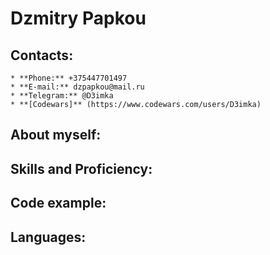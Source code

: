 # Dzmitry Papkou
## Contacts:
    * **Phone:** +375447701497
    * **E-mail:** dzpapkou@mail.ru
    * **Telegram:** @D3imka
    * **[Codewars]** (https://www.codewars.com/users/D3imka)

## About myself:
## Skills and Proficiency:
## Code example:
## Languages:
